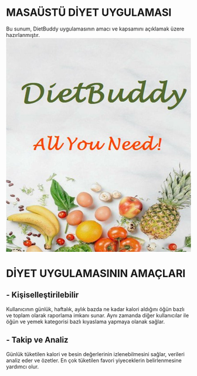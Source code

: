 # MASAÜSTÜ DİYET UYGULAMASI 
Bu sunum, DietBuddy uygulamasının amacı ve kapsamını açıklamak üzere hazırlanmıştır.
![MASAÜSTÜ DİYET UYGULAMASI](GitImages/Welcome.png)
# DİYET UYGULAMASININ AMAÇLARI
## - Kişiselleştirilebilir
Kullanıcının günlük, haftalık, aylık bazda ne kadar kalori aldığını öğün bazlı ve toplam olarak raporlama imkanı sunar.
Aynı zamanda diğer kullanıcılar ile öğün ve yemek kategorisi bazlı kıyaslama yapmaya olanak sağlar.
## - Takip ve Analiz
Günlük tüketilen kalori ve besin değerlerinin izlenebilmesini sağlar,
verileri analiz eder ve özetler. En çok tüketilen favori yiyeceklerin belirlenmesine yardımcı olur.
